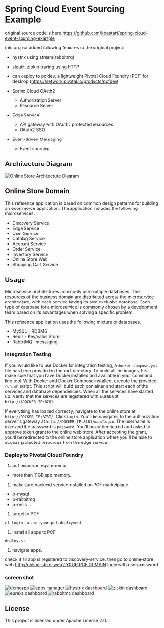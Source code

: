 # Spring Cloud Event Sourcing Example
original source code is here https://github.com/kbastani/spring-cloud-event-sourcing-example

this project added following features to the original project:
* hystrix using stream(rabbitmq)
* sleuth, zipkin tracing using HTTP 
* can deploy to pcfdev, a lightweight Pivotal Cloud Foundry (PCF) for desktop (https://network.pivotal.io/products/pcfdev)

* Spring Cloud OAuth2
  * Authorization Server
  * Resource Server
* Edge Service
  * API gateway with OAuth2 protected resources
  * OAuth2 SSO
* Event-driven Messaging
  * Event sourcing

## Architecture Diagram

![Online Store Architecture Diagram](http://i.imgur.com/PBCVt90.png)

## Online Store Domain

This reference application is based on common design patterns for building an ecommerce application. The application includes the following microservices.

* Discovery Service
* Edge Service
* User Service
* Catalog Service
* Account Service
* Order Service
* Inventory Service
* Online Store Web
* Shopping Cart Service

## Usage

Microservice architectures commonly use multiple databases. The resources of the business domain are distributed across the microservice architecture, with each service having its own exclusive database. Each type of database for a microservice is commonly chosen by a development team based on its advantages when solving a specific problem.

This reference application uses the following mixture of databases.

* MySQL - RDBMS
* Redis - Key/value Store
* RabbitMQ- messaging

### Integration Testing

If you would like to use Docker for integration testing, a `docker-compose.yml` file has been provided in the root directory. To build all the images, first make sure that you have Docker installed and available in your command line tool. With Docker and Docker Compose installed, execute the provided `run.sh` script. This script will build each container and start each of the services and database dependencies. When all the services have started up. Verify that the services are registered with Eureka at `http://$DOCKER_IP:8761`.

If everything has loaded correctly, navigate to the online store at `http://DOCKER_IP:8787/`. Click `Login`. You'll be navigated to the authorization server's gateway at `http://DOCKER_IP:8181/uaa/login`. The username is `user` and the password is `password`. You'll be authenticated and asked to approve token grant to the online web store. After accepting the grant, you'll be redirected to the online store application where you'll be able to access protected resources from the edge service.

### Deploy to Pivotal Cloud Foundry

1. pcf resource requirements

* more than 11GB app memory.

1. make sure backend service installed on PCF marketplace.
* p-mysql
* p-rabbitmq
* p-redis

1. target to PCF
```
cf login -a api.your.pcf.deployment
```

1. install all apps to PCF

```
deploy.sh
```

1. navigate apps.

check if all app is registered to discovery-service. then go to online-store web http://online-store-web2.YOUR.PCF.DOMAIN
login with user/password


### screen shot
![demoapp](demoapp.png)
![apps manager](appsmanager.png)
![hystrix dashboard](hystrix.png)
![zipkin dashboard](zipkin.png)
![eureka dashboard](eureka.png)
![rabbitmq dashboard](rabbitmq.png)

## License

This project is licensed under Apache License 2.0.
